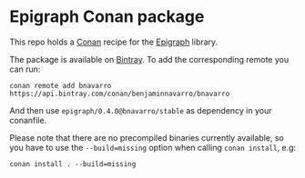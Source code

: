 # Epigraph Conan package

This repo holds a [Conan](https://conan.io) recipe for the [Epigraph](https://github.com/EmbersArc/Epigraph) library.

The package is available on [Bintray](https://bintray.com/benjaminnavarro/bnavarro/epigraph%3Abnavarro).
To add the corresponding remote you can run:
```
conan remote add bnavarro https://api.bintray.com/conan/benjaminnavarro/bnavarro
```
And then use `epigraph/0.4.0@bnavarro/stable` as dependency in your conanfile.

Please note that there are no precompiled binaries currently available, so you have to use the `--build=missing` option when calling `conan install`, e.g: 
```
conan install . --build=missing
```